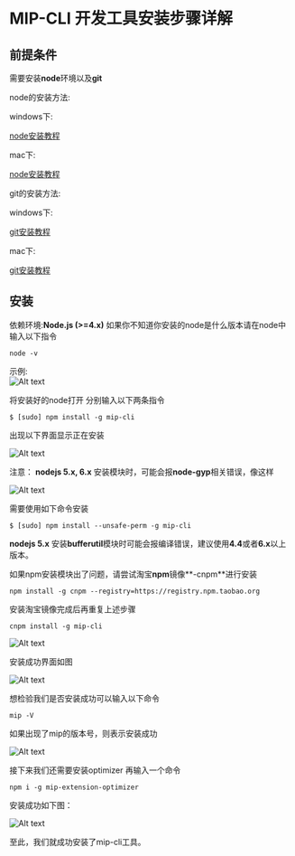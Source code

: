 # MIP-CLI 开发工具安装步骤详解

## 前提条件
需要安装**node**环境以及**git**

node的安装方法:

windows下:

[node安装教程](https://www.baidu.com/s?wd=windows%E4%B8%8B%E5%AE%89%E8%A3%85node&rsv_spt=1&rsv_iqid=0xd4abf74300005ce5&issp=1&f=8&rsv_bp=1&rsv_idx=2&ie=utf-8&rqlang=cn&tn=93912046_hao_pg&rsv_enter=1&oq=node%20%E5%AE%89%E8%A3%85&rsv_t=a785CqyQ9RpKKCL78%2BpfCb%2BYbG57Dg9%2BVh8nCkL11e%2Fy4rNwHzfH1OLxqhlqOneaYodNDKwf&rsv_sug1=49&rsv_sug7=101&rsv_pq=8ecb9b0c00007ff4&rsv_sug3=36&rsv_sug2=0&inputT=24514&rsv_sug4=26243)

mac下:

[node安装教程](https://www.baidu.com/s?wd=windows%E4%B8%8B%E5%AE%89%E8%A3%85node&rsv_spt=1&rsv_iqid=0xd4abf74300005ce5&issp=1&f=8&rsv_bp=1&rsv_idx=2&ie=utf-8&rqlang=cn&tn=93912046_hao_pg&rsv_enter=1&oq=node%20%E5%AE%89%E8%A3%85&rsv_t=a785CqyQ9RpKKCL78%2BpfCb%2BYbG57Dg9%2BVh8nCkL11e%2Fy4rNwHzfH1OLxqhlqOneaYodNDKwf&rsv_sug1=49&rsv_sug7=101&rsv_pq=8ecb9b0c00007ff4&rsv_sug3=36&rsv_sug2=0&inputT=24514&rsv_sug4=26243)

git的安装方法:

windows下:

[git安装教程](https://www.baidu.com/s?wd=windows%E4%B8%8B%E5%AE%89%E8%A3%85git&rsv_spt=1&rsv_iqid=0xd4abf74300005ce5&issp=1&f=8&rsv_bp=1&rsv_idx=2&ie=utf-8&rqlang=cn&tn=93912046_hao_pg&rsv_enter=1&oq=mac%E4%B8%8B%E5%AE%89%E8%A3%85nodejs&rsv_t=d110N%2Bj0kMrkYiNWUYjNtW9ux3ILb%2BI2AwypVDVonpP%2B%2Bvbxi01rUp55PQDNPlK0XGIVB83w&rsv_pq=c402cbb000009353&inputT=24514&rsv_sug3=58&rsv_sug1=67&rsv_sug7=100&bs=mac%E4%B8%8B%E5%AE%89%E8%A3%85nodejs)

mac下:


[git安装教程](https://www.baidu.com/s?wd=mac%E4%B8%8B%E5%AE%89%E8%A3%85git&rsv_spt=1&rsv_iqid=0xd4abf74300005ce5&issp=1&f=8&rsv_bp=1&rsv_idx=2&ie=utf-8&rqlang=cn&tn=93912046_hao_pg&rsv_enter=1&oq=windows%E4%B8%8B%E5%AE%89%E8%A3%85git&rsv_t=5eb6FU22Qo8IXaLHm6afHBRe%2F3ncNACCRxIOkR6QAP0EFBKXn4UWWypr7vvRhOmPjcdKnhWF&rsv_pq=fde61d5200009578&inputT=69859&rsv_sug3=65&rsv_sug1=72&rsv_sug7=100&bs=windows%E4%B8%8B%E5%AE%89%E8%A3%85git)

## 安装
依赖环境:**Node.js (>=4.x)**
如果你不知道你安装的node是什么版本请在node中输入以下指令


```
node -v
```


示例:    
![Alt text](https://github.com/mipengine/mip-blog/blob/master/img/11_node_v.jpg)

将安装好的node打开 分别输入以下两条指令

```
$ [sudo] npm install -g mip-cli
```


 出现以下界面显示正在安装


 ![Alt text](https://github.com/mipengine/mip-blog/blob/master/img/11_install.jpg)


 注意： **nodejs 5.x, 6.x** 安装模块时，可能会报**node-gyp**相关错误，像这样



![Alt text](https://github.com/mipengine/mip-blog/blob/master/img/11_error.jpg)


需要使用如下命令安装

```
$ [sudo] npm install --unsafe-perm -g mip-cli
```


   **nodejs 5.x** 安装**bufferutil**模块时可能会报编译错误，建议使用**4.4**或者**6.x**以上版本。


如果npm安装模块出了问题，请尝试淘宝**npm**镜像**-cnpm**进行安装


```
npm install -g cnpm --registry=https://registry.npm.taobao.org
```


安装淘宝镜像完成后再重复上述步骤


```
cnpm install -g mip-cli
```

![Alt text](https://github.com/mipengine/mip-blog/blob/master/img/11_done.jpg)

安装成功界面如图

![Alt text](https://github.com/mipengine/mip-blog/blob/master/img/11_done2.jpg)

想检验我们是否安装成功可以输入以下命令


```
mip -V
```

如果出现了mip的版本号，则表示安装成功

![Alt text](https://github.com/mipengine/mip-blog/blob/master/img/11_mip_V.jpg)


接下来我们还需要安装optimizer
再输入一个命令


```
npm i -g mip-extension-optimizer
```

安装成功如下图：

![Alt text](https://github.com/mipengine/mip-blog/blob/master/img/11_optimizer.jpg)

至此，我们就成功安装了mip-cli工具。
